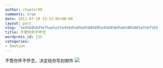 ```yaml
---
author: chapter09
comments: true
date: 2011-07-10 15:53:05+00:00
layout: post
slug: '%e4%b8%8d%e7%ae%a1%e4%bd%a0%e6%80%80%e4%b8%8d%e6%80%80%e5%bf%b5'
title: 不管你怀不怀念
wordpress_id: 115
categories:
- Emotion
---
```


不管你怀不怀念，决定给你写封邮件
[![](http://haow.ca/wp-content/uploads/2011/07/DSCF3786.jpg)](http://haow.ca/wp-content/uploads/2011/07/DSCF3786.jpg)
